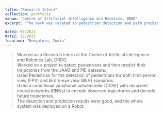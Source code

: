 ```yaml
---
title: "Research Intern"
collection: portfolio
venue: "Centre of Artificial Intelligence and Robotics, DRDO"
excerpt: "The work was related to pedestrian detection and path prediction for autonomous vehicles. <br/> <img src="/images/CAIR.jpg" width="300" height="400" />"

date1: 07/2021
date2: 12/2021
location: "Bengaluru, India"
---
```


>Worked as a Research Intern at the Centre of Artificial Intelligence and Robotics Lab, DRDO.    
>Worked on a project to detect pedestrians and then predict their trajectories from the JAAD and PIE datasets.    
>Used Pedestrian for the detection of pedestrians for both first-person view (FPV) and bird's-eye view (BEV) scenarios.    
>Used a conditional variational autoencoder (CVAE) with recurrent neural networks (RNNs) to encode observed trajectories and decode future trajectories.  
>The detection and prediction results were good, and the whole system was deployed on a Robot.
